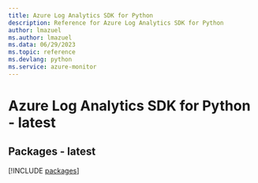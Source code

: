```yaml
---
title: Azure Log Analytics SDK for Python
description: Reference for Azure Log Analytics SDK for Python
author: lmazuel
ms.author: lmazuel
ms.data: 06/29/2023
ms.topic: reference
ms.devlang: python
ms.service: azure-monitor
---
```

# Azure Log Analytics SDK for Python - latest
## Packages - latest
[!INCLUDE [packages](log-analytics-index.md)]